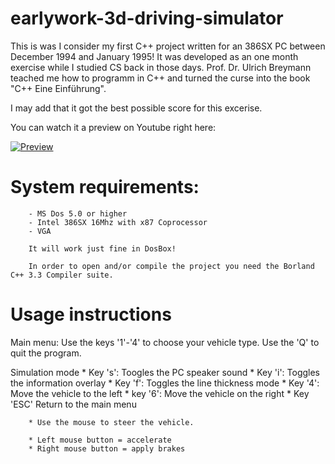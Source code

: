 # earlywork-3d-driving-simulator

This is was I consider my first C++ project written for an 386SX PC between December 1994 and January 1995!
It was developed as an one month exercise while I studied CS back in those days. Prof. Dr. Ulrich Breymann teached me how to programm in C++ and turned the curse into the book "C++ Eine Einführung". 

I may add that it got the best possible score for this excerise.

You can watch it a preview on Youtube right here:

[![Preview](https://img.youtube.com/vi/RFp7cg50_oo/0.jpg)](https://www.youtube.com/watch?v=RFp7cg50_oo)

# System requirements:

		- MS Dos 5.0 or higher
		- Intel 386SX 16Mhz with x87 Coprocessor 
		- VGA
		
		It will work just fine in DosBox!
		
		In order to open and/or compile the project you need the Borland C++ 3.3 Compiler suite.
		
# Usage instructions

Main menu:
		Use the keys '1'-'4' to choose your vehicle type.
		Use the 'Q' to quit the program.

Simulation mode
		* Key  's':  Toogles the PC speaker sound
		* Key  'i':  Toggles the information overlay
		* Key  'f':  Toggles the line thickness mode
		* Key  '4':  Move the vehicle to the left
		* key  '6':  Move the vehicle on the right
		* Key 'ESC'  Return to the main menu

		* Use the mouse to steer the vehicle.

		* Left mouse button = accelerate
		* Right mouse button = apply brakes
